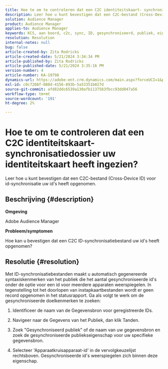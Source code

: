 ```yaml
---
title: Hoe te om te controleren dat een C2C identiteitskaart- synchronisatiedossier uw identiteitskaart heeft ingezien?
description: Leer hoe u kunt bevestigen dat een C2C-bestand (Cross-Device ID) voor id-synchronisatie uw id's heeft opgenomen.
solution: Audience Manager
product: Audience Manager
applies-to: Audience Manager
keywords: KCS, aan boord, c2c, sync, ID, gesynchroniseerd, publiek, eigenschap, status, rapport
resolution: Resolution
internal-notes: null
bug: false
article-created-by: Zita Rodricks
article-created-date: 5/21/2024 3:34:34 PM
article-published-by: Zita Rodricks
article-published-date: 5/21/2024 3:35:16 PM
version-number: 4
article-number: KA-19798
dynamics-url: https://adobe-ent.crm.dynamics.com/main.aspx?forceUCI=1&pagetype=entityrecord&etn=knowledgearticle&id=cc0f639a-8717-ef11-9f89-6045bd06eea5
exl-id: c0c7208f-080d-4156-893b-5a53351b027d
source-git-commit: afd82ddc6539a130afb1137583fbcc93dd047a56
workflow-type: tm+mt
source-wordcount: '191'
ht-degree: 2%

---
```


# Hoe te om te controleren dat een C2C identiteitskaart- synchronisatiedossier uw identiteitskaart heeft ingezien?


Leer hoe u kunt bevestigen dat een C2C-bestand (Cross-Device ID) voor id-synchronisatie uw id&#39;s heeft opgenomen.

## Beschrijving {#description}


<b>Omgeving</b>

Adobe Audience Manager

<b>Probleem/symptomen</b>

Hoe kan u bevestigen dat een C2C ID-synchronisatiebestand uw id&#39;s heeft opgenomen?




## Resolutie {#resolution}


Met ID-synchronisatiebestanden maakt u automatisch gegenereerde syntaxiskenmerken van het publiek die het aantal gesynchroniseerde id&#39;s onder de optie voor een id voor meerdere apparaten weerspiegelen. In tegenstelling tot het doorlopen van instapkaartbestanden wordt er geen record opgenomen in het statusrapport. Ga als volgt te werk om de gesynchroniseerde doelkenmerken te zoeken:

1) Identificeer de naam van de Gegevensbron voor geregistreerde IDs.

2) Navigeer naar de Gegevens van het Publiek, dan klik Tanden.

3) Zoek &quot;Gesynchroniseerd publiek&quot; of de naam van uw gegevensbron en zoek de gesynchroniseerde publiekseigenschap voor uw specifieke gegevensbron.

4) Selecteer &#39;Apparaatkruisapparaat-id&#39; in de vervolgkeuzelijst rechtsboven. Gesynchroniseerde id&#39;s weerspiegelen zich binnen deze eigenschap.
